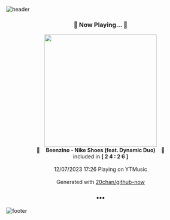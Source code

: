 ![header](https://capsule-render.vercel.app/api?type=wave&height=170&section=header&fontColor=090707&fontAlignX=45&fontAlignY=65&fontSize=100)

<h3 align="center">🎵 Now Playing... 🎵</h3>
<p align="center">
  <a href="https://music.youtube.com/watch?v=jmD5E2lcTmE">
    <img width="300" src="https://lh3.googleusercontent.com/5mnC0KzS6PsUJt4crfdQwZqnmaqbNBaGLxgE6jfBJGUo7ALCUFB3wZoZpeIdkzjuTWz22ugwM6ER4eNi">
  </a>
  <br>
  🎵&nbsp&nbsp&nbsp <b>Beenzino - Nike Shoes (feat. Dynamic Duo)</b> &nbsp&nbsp&nbsp🎵
  <br>
  included in <b>[ 2 4 : 2 6 ]</b>
  
  <br />
  <br />
  12/07/2023 17:26 Playing on YTMusic
  <br />
  <br />
  Generated with <a href="https://github.com/20chan/github-now">20chan/github-now</a>
</p>

<h3 align="center">•••</h3>

![footer](https://capsule-render.vercel.app/api?type=wave&height=150&section=footer)
